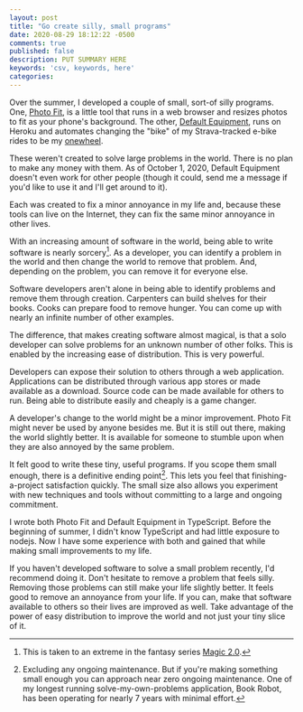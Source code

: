 ```yaml
---
layout: post
title: "Go create silly, small programs"
date: 2020-08-29 18:12:22 -0500
comments: true
published: false
description: PUT SUMMARY HERE 
keywords: 'csv, keywords, here'
categories: 
---
```


Over the summer, I developed a couple of small, sort-of silly programs.
One, [Photo Fit](https://jakemccrary.com/experiments/photo-fit/), is a little tool that runs in a web browser and resizes photos to fit as your phone's background.
The other, [Default Equipment](https://default-equipment.herokuapp.com/), runs on Heroku and automates changing the "bike" of my Strava-tracked e-bike rides to be my [onewheel](https://onewheel.com/).

These weren't created to solve large problems in the world.
There is no plan to make any money with them.
As of October 1, 2020, Default Equipment doesn't even work for other people (though it could, send me a message if you'd like to use it and I'll get around to it).

Each was created to fix a minor annoyance in my life and, because these tools can live on the Internet, they can fix the same minor annoyance in other lives.

With an increasing amount of software in the world, being able to write software is nearly sorcery[^1].
As a developer, you can identify a problem in the world and then change the world to remove that problem.
And, depending on the problem, you can remove it for everyone else.

Software developers aren't alone in being able to identify problems and remove them through creation.
Carpenters can build shelves for their books.
Cooks can prepare food to remove hunger.
You can come up with nearly an infinite number of other examples.

The difference, that makes creating software almost magical, is that a solo developer can solve problems for an unknown number of other folks.
This is enabled by the increasing ease of distribution.
This is very powerful.

Developers can expose their solution to others through a web application.
Applications can be distributed through various app stores or made available as a download.
Source code can be made available for others to run.
Being able to distribute easily and cheaply is a game changer.

A developer's change to the world might be a minor improvement.
Photo Fit might never be used by anyone besides me.
But it is still out there, making the world slightly better.
It is available for someone to stumble upon when they are also annoyed by the same problem.

It felt good to write these tiny, useful programs.
If you scope them small enough, there is a definitive ending point[^2].
This lets you feel that finishing-a-project satisfaction quickly.
The small size also allows you experiment with new techniques and tools without committing to a large and ongoing commitment.

I wrote both Photo Fit and Default Equipment in TypeScript.
Before the beginning of summer, I didn't know TypeScript and had little exposure to nodejs.
Now I have some experience with both and gained that while making small improvements to my life.

If you haven't developed software to solve a small problem recently, I'd recommend doing it.
Don't hesitate to remove a problem that feels silly.
Removing those problems can still make your life slightly better.
It feels good to remove an annoyance from your life.
If you can, make that software available to others so their lives are improved as well.
Take advantage of the power of easy distribution to improve the world and not just your tiny slice of it.

[^1]: This is taken to an extreme in the fantasy series [Magic 2.0](https://www.goodreads.com/series/131379-magic-2-0).

[^2]: Excluding any ongoing maintenance. But if you're making something small enough you can approach near zero ongoing maintenance. One of my longest running solve-my-own-problems application, Book Robot, has been operating for nearly 7 years with minimal effort.
